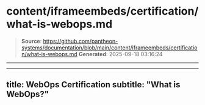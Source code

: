 # content/iframeembeds/certification/what-is-webops.md

> **Source**: https://github.com/pantheon-systems/documentation/blob/main/content/iframeembeds/certification/what-is-webops.md
> **Generated**: 2025-09-18 03:16:24

---

---
title: WebOps Certification
subtitle: "What is WebOps?"
---

<Partial file="certification-guide/what-is-webops.md" />
